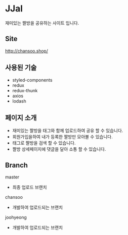 # JJal
재미있는 짤방을 공유하는 사이트 입니다. 

## Site
http://chansoo.shop/

## 사용된 기술
- styled-components
- redux
- redux-thunk
- axios
- lodash

## 페이지 소개
- 재미있는 짤방을 태그와 함께 업로드하여 공유 할 수 있습니다.
- 회원가입을하여 내가 등록한 짤방만 모아볼 수 있습니다.
- 태그로 짤방을 검색 할 수 있습니다.
- 짤방 상세페이지에 댓글을 달아 소통 할 수 있습니다. 

## Branch
master
- 최종 업로드 브랜치

chansoo
- 개발하여 업로드되는 브랜치

joohyeong
- 개발하여 업로드되는 브랜치
